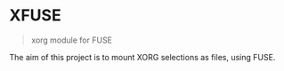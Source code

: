 # XFUSE

> xorg module for FUSE

The aim of this project is to mount XORG selections as files, using FUSE.